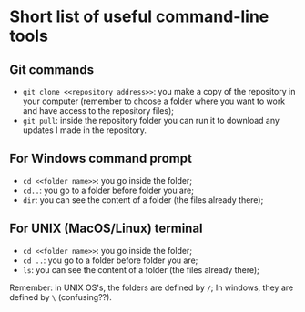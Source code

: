 # __Short list of useful command-line tools__

## __Git commands__

- `git clone <<repository address>>`: you make a copy of the repository in your computer (remember to choose a folder where you want to work and have access to the repository files);
- `git pull`: inside the repository folder you can run it to download any updates I made in the repository.

## __For Windows command prompt__

- `cd <<folder name>>`: you go inside the folder;
- `cd..`: you go to a folder before folder you are;
- `dir`: you can see the content of a folder (the files already there);

## __For UNIX (MacOS/Linux) terminal__

- `cd <<folder name>>`: you go inside the folder;
- `cd ..`: you go to a folder before folder you are;
- `ls`: you can see the content of a folder (the files already there);
 
Remember: in UNIX OS's, the folders are defined by `/`; In windows, they are defined by `\` (confusing??).